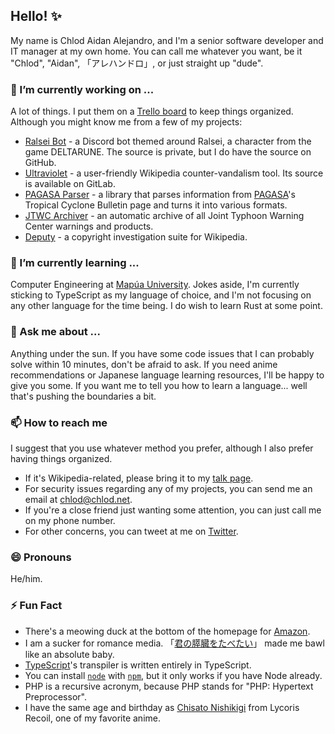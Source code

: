 ## Hello! ✨

My name is Chlod Aidan Alejandro, and I'm a senior software developer and IT manager at my own home. You can call me whatever you want, be it "Chlod", "Aidan", 「アレハンドロ」, or just straight up "dude".

### 🔭 I’m currently working on ...
A lot of things. I put them on a [Trello board](https://trello.com/b/NAr4XDX8/my-projects) to keep things organized. Although you might know me from a few of my projects:
* [Ralsei Bot](https://ralsei.chlod.net) - a Discord bot themed around Ralsei, a character from the game DELTARUNE. The source is private, but I do have the source on GitHub.
* [Ultraviolet](https://gitlab.com/redwarn/ultraviolet) - a user-friendly Wikipedia counter-vandalism tool. Its source is available on GitLab.
* [PAGASA Parser](https://pagasa.chlod.net) - a library that parses information from [PAGASA](https://en.wikipedia.org/wiki/PAGASA)'s Tropical Cyclone Bulletin page and turns it into various formats.
* [JTWC Archiver](https://wiki.chlod.net/jtwc) - an automatic archive of all Joint Typhoon Warning Center warnings and products.
* [Deputy](https://github.com/ChlodAlejandro/deputy) - a copyright investigation suite for Wikipedia.

### 🌱 I’m currently learning ...
Computer Engineering at [Mapúa University](https://en.wikipedia.org/wiki/Mapúa_University). Jokes aside, I'm currently sticking to TypeScript as my language of choice, and I'm not focusing on any other language for the time being. I do wish to learn Rust at some point.

### 💬 Ask me about ...
Anything under the sun. If you have some code issues that I can probably solve within 10 minutes, don't be afraid to ask. If you need anime recommendations or Japanese language learning resources, I'll be happy to give you some. If you want me to tell you how to learn a language... well that's pushing the boundaries a bit.

### 📫 How to reach me
I suggest that you use whatever method you prefer, although I also prefer having things organized.
* If it's Wikipedia-related, please bring it to my [talk page](https://en.wikipedia.org/wiki/User_talk:Chlod).
* For security issues regarding any of my projects, you can send me an email at [chlod@chlod.net](mailto:chlod@chlod.net).
* If you're a close friend just wanting some attention, you can just call me on my phone number.
* For other concerns, you can tweet at me on [Twitter](https://twitter.com/ChlodAlejandro).

### 😄 Pronouns
He/him.

### ⚡ Fun Fact
* There's a meowing duck at the bottom of the homepage for [Amazon](https://amazon.com).
* I am a sucker for romance media. 「[君の膵臓をたべたい](https://en.wikipedia.org/wiki/I_Want_to_Eat_Your_Pancreas)」 made me bawl like an absolute baby.
* [TypeScript](https://github.com/microsoft/typescript)'s transpiler is written entirely in TypeScript.
* You can install [`node`](https://www.nodejs.org) with [`npm`](https://www.npmjs.com/package/node), but it only works if you have Node already.
* PHP is a recursive acronym, because PHP stands for "PHP: Hypertext Preprocessor".
* I have the same age and birthday as [Chisato Nishikigi](https://lycoris-recoil.fandom.com/wiki/Chisato_Nishikigi) from Lycoris Recoil, one of my favorite anime.
